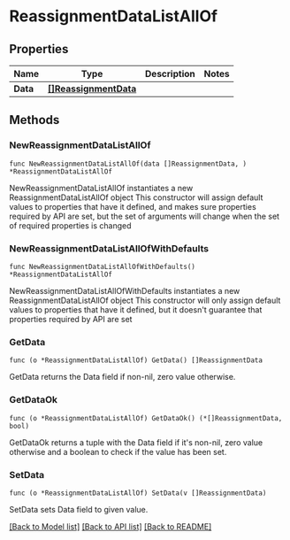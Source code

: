 # ReassignmentDataListAllOf

## Properties

Name | Type | Description | Notes
------------ | ------------- | ------------- | -------------
**Data** | [**[]ReassignmentData**](ReassignmentData.md) |  | 

## Methods

### NewReassignmentDataListAllOf

`func NewReassignmentDataListAllOf(data []ReassignmentData, ) *ReassignmentDataListAllOf`

NewReassignmentDataListAllOf instantiates a new ReassignmentDataListAllOf object
This constructor will assign default values to properties that have it defined,
and makes sure properties required by API are set, but the set of arguments
will change when the set of required properties is changed

### NewReassignmentDataListAllOfWithDefaults

`func NewReassignmentDataListAllOfWithDefaults() *ReassignmentDataListAllOf`

NewReassignmentDataListAllOfWithDefaults instantiates a new ReassignmentDataListAllOf object
This constructor will only assign default values to properties that have it defined,
but it doesn't guarantee that properties required by API are set

### GetData

`func (o *ReassignmentDataListAllOf) GetData() []ReassignmentData`

GetData returns the Data field if non-nil, zero value otherwise.

### GetDataOk

`func (o *ReassignmentDataListAllOf) GetDataOk() (*[]ReassignmentData, bool)`

GetDataOk returns a tuple with the Data field if it's non-nil, zero value otherwise
and a boolean to check if the value has been set.

### SetData

`func (o *ReassignmentDataListAllOf) SetData(v []ReassignmentData)`

SetData sets Data field to given value.



[[Back to Model list]](../README.md#documentation-for-models) [[Back to API list]](../README.md#documentation-for-api-endpoints) [[Back to README]](../README.md)


